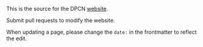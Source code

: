 This is the source for the DPCN [website](https://www.dpcn.us).

Submit pull requests to modify the website.

When updating a page, please change the `date:` in the frontmatter to reflect the edit.